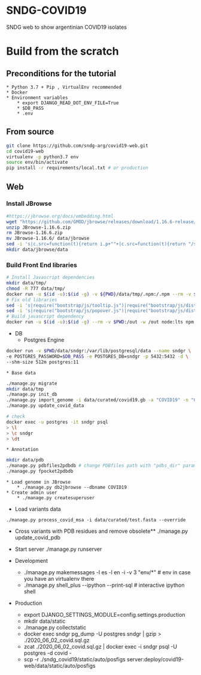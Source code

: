 SNDG-COVID19
============

SNDG web to show argentinian COVID19 isolates

# Build from the scratch

## Preconditions for the tutorial
    * Python 3.7 + Pip , VirtualEnv recommended
    * Docker
    * Environment variables
        * export DJANGO_READ_DOT_ENV_FILE=True
        * $DB_PASS
        * .env
## From source
```bash
git clone https://github.com/sndg-arg/covid19-web.git
cd covid19-web
virtualenv -p python3.7 env
source env/bin/activate
pip install -r requirements/local.txt # or production
```

## Web
### Install JBrowse

```bash
#https://jbrowse.org/docs/embedding.html
wget "https://github.com/GMOD/jbrowse/releases/download/1.16.6-release/JBrowse-1.16.6.zip"
unzip JBrowse-1.16.6.zip
rm JBrowse-1.16.6.zip
mv JBrowse-1.16.6/ data/jbrowse
sed -i 's|c.src=function(t){return i.p+""+|c.src=function(t){return "/static/jbrowse/"+i.p+""+|' data/jbrowse/dist/browser.bundle.js
mkdir data/jbrowse/data
```
    
### Build Front End libraries
```bash
# Install Javascript dependencies
mkdir data/tmp/
chmod -R 777 data/tmp/
docker run -u $(id -u):$(id -g) -v ${PWD}/data/tmp/.npm:/.npm --rm -v $PWD:/out -w /out node:lts npm install
# Fix old libraries
sed -i 's|require("bootstrap/js/tooltip.js")|require("bootstrap/js/dist/tooltip.js")|' ./node_modules/feature-viewer/lib/index.js
sed -i 's|require("bootstrap/js/popover.js")|require("bootstrap/js/dist/popover.js")|' ./node_modules/feature-viewer/lib/index.js
# Build javascript dependency
docker run -u $(id -u):$(id -g) --rm -v $PWD:/out -w /out node:lts npm run-script build
```

* DB
    * Postgres Engine
```bash
docker run -v $PWD/data/sndgr:/var/lib/postgresql/data --name sndgr \
-e POSTGRES_PASSWORD=$DB_PASS -e POSTGRES_DB=sndgr -p 5432:5432 -d \
--shm-size 512m postgres:11
```
    * Base data
```bash
./manage.py migrate
mkdir data/tmp
./manage.py init_db
./manage.py import_genome -i data/curated/covid19.gb -a "COVID19" -n "COVID19" -t 2697049
./manage.py update_covid_data

# check
docker exec -u postgres -it sndgr psql
> \l
> \c sndgr 
> \dt

```
    * Annotation
```bash
mkdir data/pdb
./manage.py pdbfiles2pdbdb # change PDBfiles path with "pdbs_dir" parameters
./manage.py fpocket2pdbdb
```
    * Load genome in JBrowse
        * ./manage.py db2jbrowse --dbname COVID19
    * Create admin user
        * ./manage.py createsuperuser

* Load variants data
```console
./manage.py process_covid_msa -i data/curated/test.fasta --override
```

* Cross variants with PDB residues and remove obsolete**
 ./manage.py update_covid_pdb

* Start server
     ./manage.py runserver

* Development
    * ./manage.py makemessages  -l es -l en  -i -v 3 "env/*" # env in case you have an virtualenv there
    * ./manage.py shell_plus --ipython --print-sql # interactive ipython shell

* Production
    * export DJANGO_SETTINGS_MODULE=config.settings.production
    * mkdir data/static
    * ./manage.py collectstatic 
    * docker exec sndgr pg_dump -U postgres sndgr | gzip > ./2020_06_02_covid.sql.gz
    * zcat ./2020_06_02_covid.sql.gz | docker exec -i sndgr psql -U postgres -d covid -
    * scp -r ./sndg_covid19/static/auto/posfigs server:deploy/covid19-web/data/static/auto/posfigs
